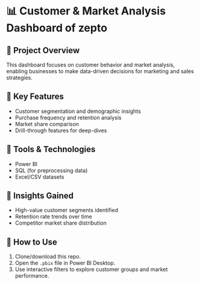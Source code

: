 # 📊 Customer & Market Analysis Dashboard of  zepto

## 🔹 Project Overview
This dashboard focuses on customer behavior and market analysis, enabling businesses to make data-driven decisions for marketing and sales strategies.

## 🔹 Key Features
- Customer segmentation and demographic insights  
- Purchase frequency and retention analysis  
- Market share comparison  
- Drill-through features for deep-dives  

## 🔹 Tools & Technologies
- Power BI  
- SQL (for preprocessing data)  
- Excel/CSV datasets  

## 🔹 Insights Gained
- High-value customer segments identified  
- Retention rate trends over time  
- Competitor market share distribution  

## 🔹 How to Use
1. Clone/download this repo.  
2. Open the `.pbix` file in Power BI Desktop.  
3. Use interactive filters to explore customer groups and market performance.  
